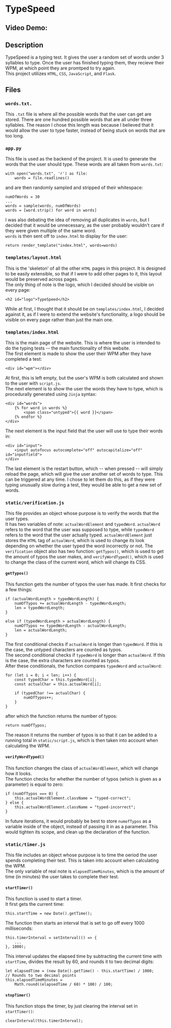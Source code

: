 # TypeSpeed
## Video Demo:
## Description
TypeSpeed is a typing test. It gives the user a random set of words under 3 syllables to type. Once the user has finished typing them, they recieve their WPM, at which point they are promtped to try again.   
This project utilizes `HTML`, `CSS`, `JavaScript`, and `Flask`. 
## Files
### `words.txt.`
This `.txt` file is where all the possible words that the user can get are stored. There are one hundred possible words that are all under three syllables. The reason I chose this length was because I believed that it would allow the user to type faster, instead of being stuck on words that are too long. 
### `app.py`
This file is used as the backend of the project. It is used to generate the words that the user should type. These words are all taken from `words.txt`:  
```
with open("words.txt", 'r') as file:
    words = file.readlines()
```
and are then randomly sampled and stripped of their whitespace:
```
numOfWords = 30
...
words = sample(words, numOfWords)
words = [word.strip() for word in words]
```
I was also debating the idea of removing all duplicates in `words`, but I decided that it would be unnecessary, as the user probably wouldn't care if they were given multiple of the same word.  
`words` is then sent off to `index.html` to display for the user:
```
return render_template("index.html", words=words)
```
### `templates/layout.html`
This is the 'skeleton' of all the other `HTML` pages in this project. It is designed to be easily extensible, so that if I were to add other pages to it, this layout would be preserved across pages.  
The only thing of note is the logo, which I decided should be visible on every page:
```
<h2 id="logo">TypeSpeed</h2>
```
While at first, I thought that it should be on `templates/index.html`, I decided against it, as if I were to extend the website's functionality, a logo should be visible on every page rather than just the main one.  
### `templates/index.html`
This is the main page of the website. This is where the user is intended to do the typing tests -- the main functionality of this website.  
The first element is made to show the user their WPM after they have completed a test:
```
<div id="wpm"></div>
```
At first, this is left empty, but the user's WPM is both calculated and shown to the user with `script.js`.  
The next element is to show the user the words they have to type, which is procedurally generated using `Jinja` syntax:  
```
<div id="words">
    {% for word in words %}
        <span class="untyped">{{ word }}</span>
    {% endfor %}
</div>
```
The next element is the input field that the user will use to type their words in:
```
<div id="input">
    <input autofocus autocomplete="off" autocapitalize="off" id="inputfield">
</div>
```
The last element is the restart button, which -- when pressed -- will simply reload the page, which will give the user another set of words to type. This can be triggered at any time. I chose to let them do this, as if they were typing unusually slow during a test, they would be able to get a new set of words. 
### `static/verification.js`
This file provides an object whose purpose is to verify the words that the user types.  
It has two variables of note: `actualWordElement` and `typedWord`. `actualWord` refers to the word that the user was supposed to type, while `typedWord` refers to the word that the user actually typed. `actualWordElement` just stores the `HTML` tag of `actualWord`, which is used to change its look depending on whether the user typed the word incorrectly or not. 
The `verification` object also has two function: `getTypos()`, which is used to get the amount of typos the user makes, and `verifyWordTyped()`, which is used to change the class of the current word, which will change its CSS.  
#### `getTypos()`
This function gets the number of typos the user has made. It first checks for a few things:
```
if (actualWordLength > typedWordLength) {
    numOfTypos += actualWordLength - typedWordLength;
    len = typedWordLength;
}

else if (typedWordLength > actualWordLength) {
    numOfTypos += typedWordLength - actualWordLength;
    len = actualWordLength;
} 
```
The first conditional checks if `actualWord` is longer than `typedWord`. If this is the case, the untyped characters are counted as typos.  
The second conditional checks if `typedWord` is longer than `actualWord`. If this is the case, the extra characters are counted as typos.  
After these conditionals, the function compares `typedWord` and `actualWord`:
```
for (let i = 0; i < len; i++) {
    const typedChar = this.typedWord[i];
    const actualChar = this.actualWord[i];

    if (typedChar !== actualChar) {
        numOfTypos++;
    }
}
```
after which the function returns the number of typos:
```
return numOfTypos;
```
The reason it returns the number of typos is so that it can be added to a running total in `static/script.js`, which is then taken into account when calculating the WPM.
#### `verifyWordTyped()`
This function changes the class of `actualWordElement`, which will change how it looks.  
The function checks for whether the number of typos (which is given as a parameter) is equal to zero:  
```
if (numOfTypos === 0) {
    this.actualWordElement.className = "typed-correct";
} else {
    this.actualWordElement.className = "typed-incorrect";
}
```
In future iterations, it would probably be best to store `numofTypos` as a variable inside of the object, instead of passing it in as a parameter. This would tighten its scope, and clean up the declaration of the function.
### `static/timer.js`
This file includes an object whose purpose is to time the oeriod the user spends completing their test. This is taken into account when calculating the WPM.  
The only variable of real note is `elapsedTimeMinutes`, which is the amount of time (in minutes) the user takes to complete their test.  
#### `startTimer()`
This function is used to start a timer.  
It first gets the current time:
```
this.startTime = new Date().getTime();
```
The function then starts an interval that is set to go off every 1000 milliseconds:
```
this.timerInterval = setInterval(() => {
    ...
}, 1000);
```
This interval updates the elapsed time by subtracting the current time with `startTime`,  divides the result by 60, and rounds it to two decimal digits:
```
let elapsedTime = (new Date().getTime() - this.startTime) / 1000;
// Rounds to two decimal points
this.elapsedTimeMinutes =
    Math.round((elapsedTime / 60) * 100) / 100;
```
#### `stopTimer()`
This function stops the timer, by just clearing the interval set in `startTimer()`:
```
clearInterval(this.timerInterval);
```